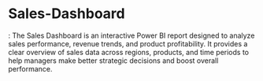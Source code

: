 # Sales-Dashboard
:  The Sales Dashboard is an interactive Power BI report designed to analyze sales performance, revenue trends, and product profitability. It provides a clear overview of sales data across regions, products, and time periods to help managers make better strategic decisions and boost overall performance.
